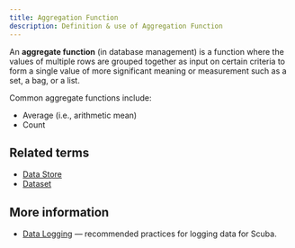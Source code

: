 ```yaml
---
title: Aggregation Function 
description: Definition & use of Aggregation Function 
---
```

An **aggregate function** (in database management) is a function where the values of multiple rows are grouped together as input on certain criteria to form a single value of more significant meaning or measurement such as a set, a bag, or a list.

Common aggregate functions include:

- Average (i.e., arithmetic mean)
- Count

## Related terms

- [Data Store](../data-store)
- [Dataset](../dataset-table)

## More information

- [Data Logging](https://scuba.atlassian.net/wiki/spaces/SGV/pages/2139259099/Data+Logging) — recommended practices for logging data for Scuba.